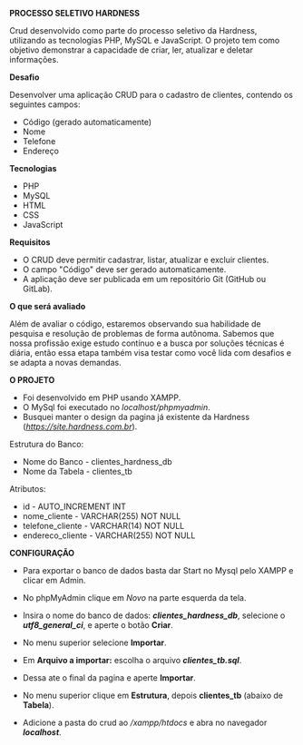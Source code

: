 **PROCESSO SELETIVO HARDNESS**

Crud desenvolvido como parte do processo seletivo da Hardness, utilizando as tecnologias PHP, MySQL e JavaScript. O projeto tem como objetivo demonstrar a capacidade de criar, ler, atualizar e deletar informações.

**Desafio**

Desenvolver uma aplicação CRUD para o cadastro de clientes, contendo os seguintes campos:
 * Código (gerado automaticamente)
 * Nome
 * Telefone
 * Endereço

**Tecnologias**
 * PHP
 * MySQL
 * HTML
 * CSS
 * JavaScript

**Requisitos**
 * O CRUD deve permitir cadastrar, listar, atualizar e excluir clientes.
 * O campo "Código" deve ser gerado automaticamente.
 * A aplicação deve ser publicada em um repositório Git (GitHub ou GitLab).

**O que será avaliado**

Além de avaliar o código, estaremos observando sua habilidade de pesquisa e resolução de problemas de forma autônoma. Sabemos que nossa profissão exige estudo contínuo e a busca por soluções técnicas é diária, então essa etapa também visa testar como você lida com desafios e se adapta a novas demandas.

**O PROJETO**
- Foi desenvolvido em PHP usando XAMPP.
- O MySql foi executado no *localhost/phpmyadmin*.
- Busquei manter o design da pagina já existente da Hardness (*https://site.hardness.com.br*).

Estrutura do Banco:
 * Nome do Banco - clientes_hardness_db
 * Nome da Tabela - clientes_tb

  Atributos:
  * id - AUTO_INCREMENT INT
  * nome_cliente - VARCHAR(255) NOT NULL
  * telefone_cliente - VARCHAR(14) NOT NULL
  * endereco_cliente - VARCHAR(255) NOT NULL

**CONFIGURAÇÃO**

- Para exportar o banco de dados basta dar Start no Mysql pelo XAMPP e clicar em Admin.
- No phpMyAdmin clique em *Novo* na parte esquerda da tela.
- Insira o nome do banco de dados: ***clientes_hardness_db***, selecione o ***utf8_general_ci***, e aperte o botão **Criar**.
- No menu superior selecione **Importar**.
- Em **Arquivo a importar:** escolha o arquivo ***clientes_tb.sql***.
- Dessa ate o final da pagina e aperte **Importar**.
- No menu superior clique em **Estrutura**, depois **clientes_tb** (abaixo de **Tabela**).

- Adicione a pasta do crud ao */xampp/htdocs* e abra no navegador ***localhost***.